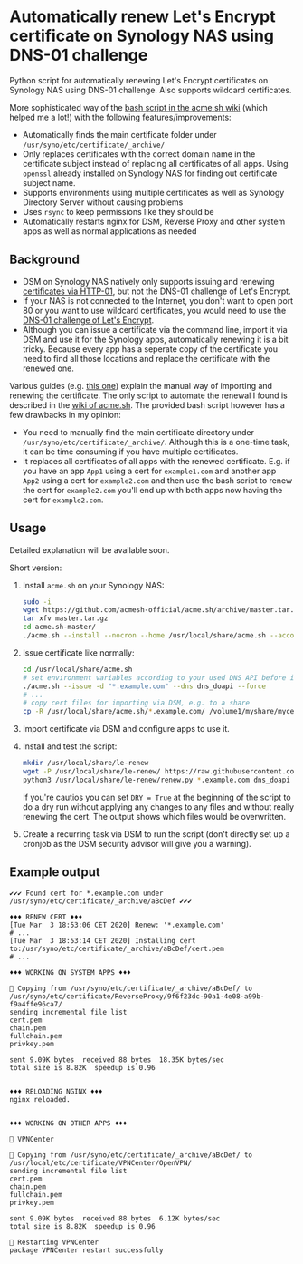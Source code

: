 # Automatically renew Let's Encrypt certificate on Synology NAS using DNS-01 challenge
Python script for automatically renewing Let's Encrypt certificates on Synology NAS using DNS-01 challenge. Also supports wildcard certificates.

More sophisticated way of the [bash script in the acme.sh wiki](https://github.com/acmesh-official/acme.sh/wiki/Synology-NAS-Guide#configuring-certificate-renewal) (which helped me a lot!) with the following features/improvements:
- Automatically finds the main certificate folder under `/usr/syno/etc/certificate/_archive/`
- Only replaces certificates with the correct domain name in the certificate subject instead of replacing all certificates of all apps. Using `openssl` already installed on Synology NAS for finding out certificate subject name.
- Supports environments using multiple certificates as well as Synology Directory Server without causing problems
- Uses `rsync` to keep permissions like they should be
- Automatically restarts nginx for DSM, Reverse Proxy and other system apps as well as normal applications as needed

## Background
- DSM on Synology NAS natively only supports issuing and renewing [certificates via HTTP-01](https://www.synology.com/en-us/knowledgebase/DSM/help/DSM/AdminCenter/connection_certificate), but not the DNS-01 challenge of Let's Encrypt. 
- If your NAS is not connected to the Internet, you don't want to open port 80 or you want to use wildcard certificates, you would need to use the [DNS-01 challenge of Let's Encrypt](https://letsencrypt.org/docs/challenge-types/).
- Although you can issue a certificate via the command line, import it via DSM and use it for the Synology apps, automatically renewing it is a bit tricky. Because every app has a seperate copy of the certificate you need to find all those locations and replace the certificate with the renewed one.

Various guides (e.g. [this one](https://vdr.one/how-to-create-a-lets-encrypt-wildcard-certificate-on-a-synology-nas/)) explain the manual way of importing and renewing the certificate. The only script to automate the renewal I found is described in the [wiki of acme.sh](https://github.com/acmesh-official/acme.sh/wiki/Synology-NAS-Guide#configuring-certificate-renewal). The provided bash script however has a few drawbacks in my opinion:
- You need to manually find the main certificate directory under `/usr/syno/etc/certificate/_archive/`. Although this is a one-time task, it can be time consuming if you have multiple certificates.
- It replaces all certificates of all apps with the renewed certificate. E.g. if you have an app `App1` using a cert for `example1.com` and another app `App2` using a cert for `example2.com` and then use the bash script to renew the cert for `example2.com` you'll end up with both apps now having the cert for `example2.com`.

## Usage

Detailed explanation will be available soon.

Short version:

1. Install `acme.sh` on your Synology NAS:
    ```bash
    sudo -i
    wget https://github.com/acmesh-official/acme.sh/archive/master.tar.gz
    tar xfv master.tar.gz
    cd acme.sh-master/
    ./acme.sh --install --nocron --home /usr/local/share/acme.sh --accountemail "me@example.com"  # ignore socat warning
    ```
2. Issue certificate like normally:
    ```bash
    cd /usr/local/share/acme.sh
    # set environment variables according to your used DNS API before issuing
    ./acme.sh --issue -d "*.example.com" --dns dns_doapi --force
    # ...
    # copy cert files for importing via DSM, e.g. to a share
    cp -R /usr/local/share/acme.sh/*.example.com/ /volume1/myshare/mycert/
    ```
3. Import certificate via DSM and configure apps to use it.
4. Install and test the script:
    ```bash
    mkdir /usr/local/share/le-renew
    wget -P /usr/local/share/le-renew/ https://raw.githubusercontent.com/lippertmarkus/synology-le-dns-auto-renew/master/renew.py
    python3 /usr/local/share/le-renew/renew.py *.example.com dns_doapi
    ```
    If you're cautios you can set `DRY = True` at the beginning of the script to do a dry run without applying any changes to any files and without really renewing the cert. The output shows which files would be overwritten.

5. Create a recurring task via DSM to run the script (don't directly set up a cronjob as the DSM security advisor will give you a warning).

## Example output

```
✔✔✔ Found cert for *.example.com under /usr/syno/etc/certificate/_archive/aBcDef ✔✔✔

♦♦♦ RENEW CERT ♦♦♦
[Tue Mar  3 18:53:06 CET 2020] Renew: '*.example.com'
# ...
[Tue Mar  3 18:53:14 CET 2020] Installing cert to:/usr/syno/etc/certificate/_archive/aBcDef/cert.pem
# ...

♦♦♦ WORKING ON SYSTEM APPS ♦♦♦

🔧 Copying from /usr/syno/etc/certificate/_archive/aBcDef/ to /usr/syno/etc/certificate/ReverseProxy/9f6f23dc-90a1-4e08-a99b-f9a4ffe96ca7/
sending incremental file list
cert.pem
chain.pem
fullchain.pem
privkey.pem

sent 9.09K bytes  received 88 bytes  18.35K bytes/sec
total size is 8.82K  speedup is 0.96


♦♦♦ RELOADING NGINX ♦♦♦
nginx reloaded.


♦♦♦ WORKING ON OTHER APPS ♦♦♦

📀 VPNCenter

🔧 Copying from /usr/syno/etc/certificate/_archive/aBcDef/ to /usr/local/etc/certificate/VPNCenter/OpenVPN/
sending incremental file list
cert.pem
chain.pem
fullchain.pem
privkey.pem

sent 9.09K bytes  received 88 bytes  6.12K bytes/sec
total size is 8.82K  speedup is 0.96

🔧 Restarting VPNCenter
package VPNCenter restart successfully
```
